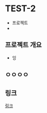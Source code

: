 # TEST-2


- 프로젝트
-
## 프로젝트 개요

- 잉

## ㅇㅇㅇㅇ
## 링크
<a href="https://serypark12.github.io/TEST-2"> 링크</a>
